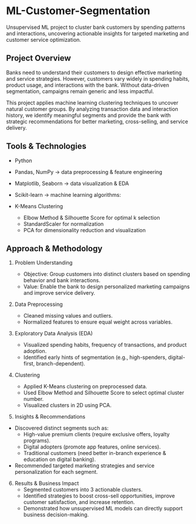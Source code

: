 # ML-Customer-Segmentation
Unsupervised ML project to cluster bank customers by spending patterns and interactions, uncovering actionable insights for targeted marketing and customer service optimization.

## Project Overview

Banks need to understand their customers to design effective marketing and service strategies. However, customers vary widely in spending habits, product usage, and interactions with the bank. Without data-driven segmentation, campaigns remain generic and less impactful.

This project applies machine learning clustering techniques to uncover natural customer groups. By analyzing transaction data and interaction history, we identify meaningful segments and provide the bank with strategic recommendations for better marketing, cross-selling, and service delivery.

## Tools & Technologies

- Python 
- Pandas, NumPy → data preprocessing & feature engineering
- Matplotlib, Seaborn → data visualization & EDA
- Scikit-learn → machine learning algorithms:

- K-Means Clustering
     - Elbow Method & Silhouette Score for optimal k selection
     - StandardScaler for normalization
     - PCA for dimensionality reduction and visualization
  
## Approach & Methodology

1. Problem Understanding
     - Objective: Group customers into distinct clusters based on spending behavior and bank interactions.
     - Value: Enable the bank to design personalized marketing campaigns and improve service delivery.

2. Data Preprocessing
     - Cleaned missing values and outliers.
     - Normalized features to ensure equal weight across variables.

3. Exploratory Data Analysis (EDA)
     - Visualized spending habits, frequency of transactions, and product adoption.
     - Identified early hints of segmentation (e.g., high-spenders, digital-first, branch-dependent).

4. Clustering
     - Applied K-Means clustering on preprocessed data.
     - Used Elbow Method and Silhouette Score to select optimal cluster number.
     - Visualized clusters in 2D using PCA.
5. Insights & Recommendations
  - Discovered distinct segments such as:
       - High-value premium clients (require exclusive offers, loyalty programs).
       - Digital adopters (promote app features, online services).
       - Traditional customers (need better in-branch experience & education on digital banking).
  - Recommended targeted marketing strategies and service personalization for each segment.

6. Results & Business Impact
     - Segmented customers into 3 actionable clusters.
     - Identified strategies to boost cross-sell opportunities, improve customer satisfaction, and increase retention.
     - Demonstrated how unsupervised ML models can directly support business decision-making. 
